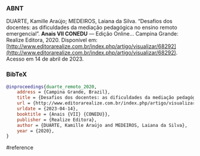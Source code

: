 ### ABNT
DUARTE, Kamille Araújo; MEDEIROS, Laiana da Silva. “Desafios dos docentes: as dificuldades da mediação pedagógica no ensino remoto emergencial”. **Anais VII CONEDU** — Edição Online... Campina Grande: Realize Editora, 2020. Disponível em: [http://www.editorarealize.com.br/index.php/artigo/visualizar/68292](http://www.editorarealize.com.br/index.php/artigo/visualizar/68292). Acesso em 14 de abril de 2023.

### BibTeX
```bibtex
@inproceedings{duarte_remoto_2020,
	address = {Campina Grande, Brazil},
	title = {Desafios dos docentes: as dificuldades da mediação pedagógica no ensino remoto emergencial},
	url = {http://www.editorarealize.com.br/index.php/artigo/visualizar/68292},
	urldate = {2023-04-14},
	booktitle = {Anais {VII} {CONEDU}},
	publisher = {Realize Editora},
	author = {DUARTE, Kamille Araújo and MEDEIROS, Laiana da Silva},
	year = {2020},
}
```

#reference